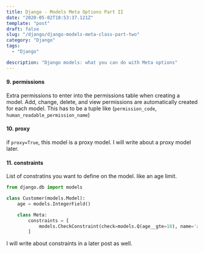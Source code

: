 ```yaml
---
title: Django - Models Meta Options Part II
date: "2020-05-02T18:53:37.121Z"
template: "post"
draft: false
slug: "/django/django-models-meta-class-part-two"
category: "Django"
tags:
  - "Django"

description: "Django models: what you can do with Meta options"
---
```


#### 9. permissions

Extra permissions to enter into the permissions table when creating a model. Add, change, delete, and view permissions are automatically created for each model. This has to be a tuple like (`permission_code`, `human_readable_permission_name`)

#### 10. proxy

if `proxy=True`, this model is a proxy model. I will write about a proxy model later.

#### 11. constraints

List of constratins you want to define on the model. like an age limit.

```python
from django.db import models

class Customer(models.Model):
    age = models.IntegerField()

    class Meta:
        constraints = [
            models.CheckConstraint(check=models.Q(age__gte=18), name='age_gte_18'),
        ]
```

I will write about constraints in a later post as well.
